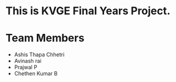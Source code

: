 # This is KVGE Final Years Project.

<h1>Team Members</h1>

<ul>
  <li>Ashis Thapa Chhetri</li>
  <li>Avinash rai</li>
  <li>Prajwal P</li>
  <li>Chethen Kumar B</li>
 </ul>

